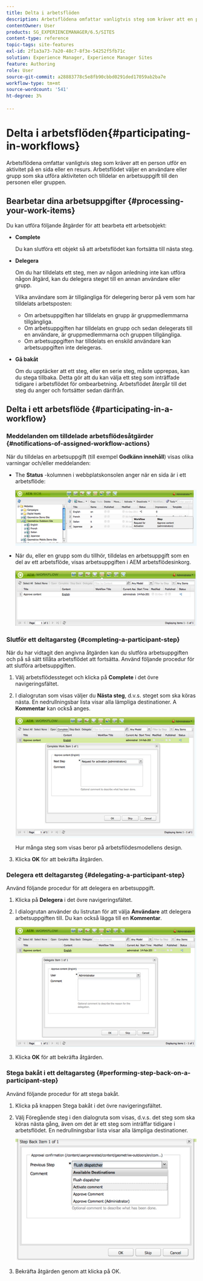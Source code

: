 ```yaml
---
title: Delta i arbetsflöden
description: Arbetsflödena omfattar vanligtvis steg som kräver att en person utför en aktivitet på en sida eller en resurs. Arbetsflödet väljer en användare eller grupp som ska utföra aktiviteten och tilldelar en arbetsuppgift till den personen eller gruppen.
contentOwner: User
products: SG_EXPERIENCEMANAGER/6.5/SITES
content-type: reference
topic-tags: site-features
exl-id: 2f1a3a73-7a20-48c7-8f3e-54252f5fb71c
solution: Experience Manager, Experience Manager Sites
feature: Authoring
role: User
source-git-commit: a28883778c5e8fb90cbbd0291ded17059ab2ba7e
workflow-type: tm+mt
source-wordcount: '541'
ht-degree: 3%

---
```


# Delta i arbetsflöden{#participating-in-workflows}

Arbetsflödena omfattar vanligtvis steg som kräver att en person utför en aktivitet på en sida eller en resurs. Arbetsflödet väljer en användare eller grupp som ska utföra aktiviteten och tilldelar en arbetsuppgift till den personen eller gruppen.

## Bearbetar dina arbetsuppgifter {#processing-your-work-items}

Du kan utföra följande åtgärder för att bearbeta ett arbetsobjekt:

* **Complete**

  Du kan slutföra ett objekt så att arbetsflödet kan fortsätta till nästa steg.

* **Delegera**

  Om du har tilldelats ett steg, men av någon anledning inte kan utföra någon åtgärd, kan du delegera steget till en annan användare eller grupp.

  Vilka användare som är tillgängliga för delegering beror på vem som har tilldelats arbetsposten:

   * Om arbetsuppgiften har tilldelats en grupp är gruppmedlemmarna tillgängliga.
   * Om arbetsuppgiften har tilldelats en grupp och sedan delegerats till en användare, är gruppmedlemmarna och gruppen tillgängliga.
   * Om arbetsuppgiften har tilldelats en enskild användare kan arbetsuppgiften inte delegeras.

* **Gå bakåt**

  Om du upptäcker att ett steg, eller en serie steg, måste upprepas, kan du stega tillbaka. Detta gör att du kan välja ett steg som inträffade tidigare i arbetsflödet för ombearbetning. Arbetsflödet återgår till det steg du anger och fortsätter sedan därifrån.

## Delta i ett arbetsflöde {#participating-in-a-workflow}

### Meddelanden om tilldelade arbetsflödesåtgärder {#notifications-of-assigned-workflow-actions}

När du tilldelas en arbetsuppgift (till exempel **Godkänn innehåll**) visas olika varningar och/eller meddelanden:

* The **Status** -kolumnen i webbplatskonsolen anger när en sida är i ett arbetsflöde:

  ![arbetsflödenstatus-1](assets/workflowstatus-1.png)

* När du, eller en grupp som du tillhör, tilldelas en arbetsuppgift som en del av ett arbetsflöde, visas arbetsuppgiften i AEM arbetsflödesinkorg.

  ![arbetsflödewinbox](assets/workflowinbox.png)

### Slutför ett deltagarsteg {#completing-a-participant-step}

När du har vidtagit den angivna åtgärden kan du slutföra arbetsuppgiften och på så sätt tillåta arbetsflödet att fortsätta. Använd följande procedur för att slutföra arbetsuppgiften.

1. Välj arbetsflödessteget och klicka på **Complete** i det övre navigeringsfältet.
1. I dialogrutan som visas väljer du **Nästa steg**, d.v.s. steget som ska köras nästa. En nedrullningsbar lista visar alla lämpliga destinationer. A **Kommentar** kan också anges.

   ![arbetsflöde slutfört](assets/workflowcomplete.png)

   Hur många steg som visas beror på arbetsflödesmodellens design.

1. Klicka **OK** för att bekräfta åtgärden.

### Delegera ett deltagarsteg {#delegating-a-participant-step}

Använd följande procedur för att delegera en arbetsuppgift.

1. Klicka på **Delegera** i det övre navigeringsfältet.
1. I dialogrutan använder du listrutan för att välja **Användare** att delegera arbetsuppgiften till. Du kan också lägga till en **Kommentar**.

   ![arbetsflödesdelegat](assets/workflowdelegate.png)

1. Klicka **OK** för att bekräfta åtgärden.

### Stega bakåt i ett deltagarsteg {#performing-step-back-on-a-participant-step}

Använd följande procedur för att stega bakåt.

1. Klicka på knappen Stega bakåt i det övre navigeringsfältet.
1. Välj Föregående steg i den dialogruta som visas, d.v.s. det steg som ska köras nästa gång, även om det är ett steg som inträffar tidigare i arbetsflödet. En nedrullningsbar lista visar alla lämpliga destinationer.

   ![screen_shot_2018-08-10at155325](assets/screen_shot_2018-08-10at155325.jpg)

1. Bekräfta åtgärden genom att klicka på OK.
